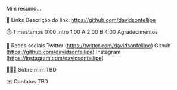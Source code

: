 Mini resumo...

🔗 Links
Descrição do link: https://github.com/davidsonfellipe

⏱️ Timestamps
0:00 Intro
1:00 A
2:00 B
4:00 Agradecimentos

🚀 Redes sociais
Twitter (https://twitter.com/davidsonfellipe)
Github (https://github.com/davidsonfellipe)
Instagram (https://instagram.com/davidsonfellipe)

👨🏻‍💻 Sobre mim
TBD

✉️ Contatos
TBD
